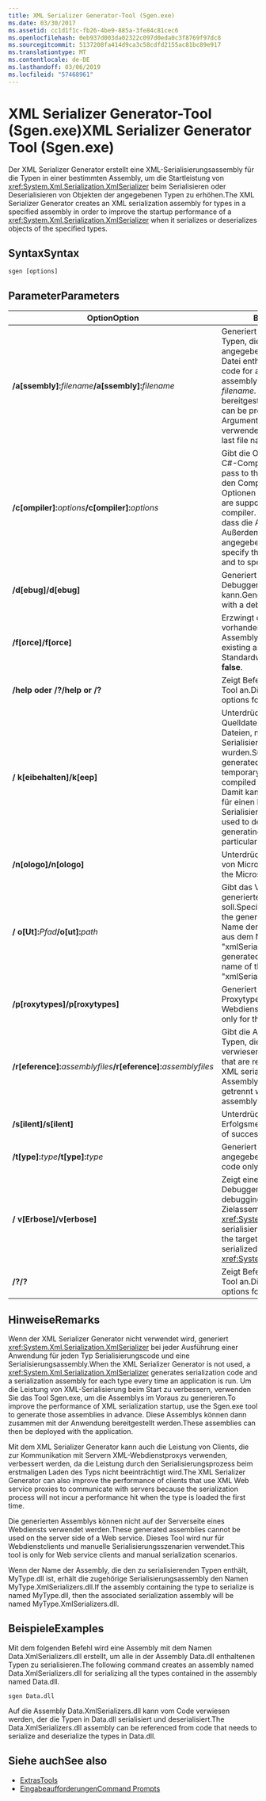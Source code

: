 ```yaml
---
title: XML Serializer Generator-Tool (Sgen.exe)
ms.date: 03/30/2017
ms.assetid: cc1d1f1c-fb26-4be9-885a-3fe84c81cec6
ms.openlocfilehash: 0eb937d003da02322c097d0eda0c3f8769f97dc8
ms.sourcegitcommit: 5137208fa414d9ca3c58cdfd2155ac81bc89e917
ms.translationtype: MT
ms.contentlocale: de-DE
ms.lasthandoff: 03/06/2019
ms.locfileid: "57468961"
---
```

# <a name="xml-serializer-generator-tool-sgenexe"></a><span data-ttu-id="2fae4-102">XML Serializer Generator-Tool (Sgen.exe)</span><span class="sxs-lookup"><span data-stu-id="2fae4-102">XML Serializer Generator Tool (Sgen.exe)</span></span>
<span data-ttu-id="2fae4-103">Der XML Serializer Generator erstellt eine XML-Serialisierungsassembly für die Typen in einer bestimmten Assembly, um die Startleistung von <xref:System.Xml.Serialization.XmlSerializer> beim Serialisieren oder Deserialisieren von Objekten der angegebenen Typen zu erhöhen.</span><span class="sxs-lookup"><span data-stu-id="2fae4-103">The XML Serializer Generator creates an XML serialization assembly for types in a specified assembly in order to improve the startup performance of a <xref:System.Xml.Serialization.XmlSerializer> when it serializes or deserializes objects of the specified types.</span></span>  
  
## <a name="syntax"></a><span data-ttu-id="2fae4-104">Syntax</span><span class="sxs-lookup"><span data-stu-id="2fae4-104">Syntax</span></span>  
  
```  
sgen [options]  
```  
  
## <a name="parameters"></a><span data-ttu-id="2fae4-105">Parameter</span><span class="sxs-lookup"><span data-stu-id="2fae4-105">Parameters</span></span>  
  
|<span data-ttu-id="2fae4-106">Option</span><span class="sxs-lookup"><span data-stu-id="2fae4-106">Option</span></span>|<span data-ttu-id="2fae4-107">Beschreibung</span><span class="sxs-lookup"><span data-stu-id="2fae4-107">Description</span></span>|  
|------------|-----------------|  
|<span data-ttu-id="2fae4-108">**/a\[ssembly\]:**_filename_</span><span class="sxs-lookup"><span data-stu-id="2fae4-108">**/a\[ssembly\]:**_filename_</span></span>|<span data-ttu-id="2fae4-109">Generiert den Serialisierungscode für alle Typen, die in der durch *filename* angegebenen Assembly oder ausführbaren Datei enthalten sind.</span><span class="sxs-lookup"><span data-stu-id="2fae4-109">Generates serialization code for all the types contained in the assembly or executable specified by *filename*.</span></span> <span data-ttu-id="2fae4-110">Nur ein Dateiname kann bereitgestellt werden.</span><span class="sxs-lookup"><span data-stu-id="2fae4-110">Only one file name can be provided.</span></span> <span data-ttu-id="2fae4-111">Bei Wiederholung dieses Arguments wird der letzte Dateiname verwendet.</span><span class="sxs-lookup"><span data-stu-id="2fae4-111">If this argument is repeated, the last file name is used.</span></span>|  
|<span data-ttu-id="2fae4-112">**/c\[ompiler\]:**_options_</span><span class="sxs-lookup"><span data-stu-id="2fae4-112">**/c\[ompiler\]:**_options_</span></span>|<span data-ttu-id="2fae4-113">Gibt die Optionen für die Übergabe an den C#-Compiler an.</span><span class="sxs-lookup"><span data-stu-id="2fae4-113">Specifies the options to pass to the C# compiler.</span></span> <span data-ttu-id="2fae4-114">Bei Übergabe an den Compiler werden alle csc.exe-Optionen unterstützt.</span><span class="sxs-lookup"><span data-stu-id="2fae4-114">All csc.exe options are supported as they are passed to the compiler.</span></span> <span data-ttu-id="2fae4-115">Damit kann angegeben werden, dass die Assembly signiert werden soll. Außerdem kann die Schlüsseldatei angegeben werden.</span><span class="sxs-lookup"><span data-stu-id="2fae4-115">This can be used to specify that the assembly should be signed and to specify the key file.</span></span>|  
|<span data-ttu-id="2fae4-116">**/d\[ebug\]**</span><span class="sxs-lookup"><span data-stu-id="2fae4-116">**/d\[ebug\]**</span></span>|<span data-ttu-id="2fae4-117">Generiert ein Image, das mit einem Debugger verwendet werden kann.</span><span class="sxs-lookup"><span data-stu-id="2fae4-117">Generates an image that can be used with a debugger.</span></span>|  
|<span data-ttu-id="2fae4-118">**/f\[orce\]**</span><span class="sxs-lookup"><span data-stu-id="2fae4-118">**/f\[orce\]**</span></span>|<span data-ttu-id="2fae4-119">Erzwingt das Überschreiben einer vorhandenen, gleichnamigen Assembly.</span><span class="sxs-lookup"><span data-stu-id="2fae4-119">Forces the overwriting of an existing assembly of the same name.</span></span> <span data-ttu-id="2fae4-120">Der Standardwert ist **FALSE**.</span><span class="sxs-lookup"><span data-stu-id="2fae4-120">The default is **false**.</span></span>|  
|<span data-ttu-id="2fae4-121">**/help oder /?**</span><span class="sxs-lookup"><span data-stu-id="2fae4-121">**/help or /?**</span></span>|<span data-ttu-id="2fae4-122">Zeigt Befehlssyntax und Optionen für das Tool an.</span><span class="sxs-lookup"><span data-stu-id="2fae4-122">Displays command syntax and options for the tool.</span></span>|  
|<span data-ttu-id="2fae4-123">**/ k\[eibehalten\]**</span><span class="sxs-lookup"><span data-stu-id="2fae4-123">**/k\[eep\]**</span></span>|<span data-ttu-id="2fae4-124">Unterdrückt das Löschen der generierten Quelldateien und anderer temporärer Dateien, nachdem sie in die Serialisierungsassembly kompiliert wurden.</span><span class="sxs-lookup"><span data-stu-id="2fae4-124">Suppresses the deletion of the generated source files and other temporary files after they have been compiled into the serialization assembly.</span></span> <span data-ttu-id="2fae4-125">Damit kann ermittelt werden, ob das Tool für einen bestimmten Typ Serialisierungscode generiert.</span><span class="sxs-lookup"><span data-stu-id="2fae4-125">This can be used to determine whether the tool is generating serialization code for a particular type.</span></span>|  
|<span data-ttu-id="2fae4-126">**/n\[ologo\]**</span><span class="sxs-lookup"><span data-stu-id="2fae4-126">**/n\[ologo\]**</span></span>|<span data-ttu-id="2fae4-127">Unterdrückt die Anzeige des Startbanners von Microsoft.</span><span class="sxs-lookup"><span data-stu-id="2fae4-127">Suppresses the display of the Microsoft startup banner.</span></span>|  
|<span data-ttu-id="2fae4-128">**/ o\[Ut\]:**_Pfad_</span><span class="sxs-lookup"><span data-stu-id="2fae4-128">**/o\[ut\]:**_path_</span></span>|<span data-ttu-id="2fae4-129">Gibt das Verzeichnis an, in das die generierte Assembly gespeichert werden soll.</span><span class="sxs-lookup"><span data-stu-id="2fae4-129">Specifies the directory in which to save the generated assembly.</span></span> <span data-ttu-id="2fae4-130">**Hinweis**:  Der Name der generierten Assembly besteht aus dem Namen der Eingabeassembly plus "xmlSerializers.dll".</span><span class="sxs-lookup"><span data-stu-id="2fae4-130">**Note:**  The name of the generated assembly is composed of the name of the input assembly plus "xmlSerializers.dll".</span></span>|  
|<span data-ttu-id="2fae4-131">**/p\[roxytypes\]**</span><span class="sxs-lookup"><span data-stu-id="2fae4-131">**/p\[roxytypes\]**</span></span>|<span data-ttu-id="2fae4-132">Generiert Serialisierungscode nur für die Proxytypen des XML-Webdiensts.</span><span class="sxs-lookup"><span data-stu-id="2fae4-132">Generates serialization code only for the XML Web service proxy types.</span></span>|  
|<span data-ttu-id="2fae4-133">**/r\[eference\]:**_assemblyfiles_</span><span class="sxs-lookup"><span data-stu-id="2fae4-133">**/r\[eference\]:**_assemblyfiles_</span></span>|<span data-ttu-id="2fae4-134">Gibt die Assemblys an, auf die von den Typen, die XML-Serialisierung erfordern, verwiesen wird.</span><span class="sxs-lookup"><span data-stu-id="2fae4-134">Specifies the assemblies that are referenced by the types requiring XML serialization.</span></span> <span data-ttu-id="2fae4-135">Akzeptiert mehrere Assemblydateien, die durch Kommas getrennt werden.</span><span class="sxs-lookup"><span data-stu-id="2fae4-135">Accepts multiple assembly files separated by commas.</span></span>|  
|<span data-ttu-id="2fae4-136">**/s\[ilent\]**</span><span class="sxs-lookup"><span data-stu-id="2fae4-136">**/s\[ilent\]**</span></span>|<span data-ttu-id="2fae4-137">Unterdrückt die Anzeige von Erfolgsmeldungen.</span><span class="sxs-lookup"><span data-stu-id="2fae4-137">Suppresses the display of success messages.</span></span>|  
|<span data-ttu-id="2fae4-138">**/t\[ype\]:**_type_</span><span class="sxs-lookup"><span data-stu-id="2fae4-138">**/t\[ype\]:**_type_</span></span>|<span data-ttu-id="2fae4-139">Generiert Serialisierungscode nur für den angegebenen Typ.</span><span class="sxs-lookup"><span data-stu-id="2fae4-139">Generates serialization code only for the specified type.</span></span>|  
|<span data-ttu-id="2fae4-140">**/ v\[Erbose\]**</span><span class="sxs-lookup"><span data-stu-id="2fae4-140">**/v\[erbose\]**</span></span>|<span data-ttu-id="2fae4-141">Zeigt eine ausführliche Ausgabe für das Debuggen an.</span><span class="sxs-lookup"><span data-stu-id="2fae4-141">Displays verbose output for debugging.</span></span> <span data-ttu-id="2fae4-142">Listet Typen aus der Zielassembly auf, die nicht mit <xref:System.Xml.Serialization.XmlSerializer> serialisiert werden können.</span><span class="sxs-lookup"><span data-stu-id="2fae4-142">Lists types from the target assembly that cannot be serialized with the <xref:System.Xml.Serialization.XmlSerializer>.</span></span>|  
|<span data-ttu-id="2fae4-143">**/?**</span><span class="sxs-lookup"><span data-stu-id="2fae4-143">**/?**</span></span>|<span data-ttu-id="2fae4-144">Zeigt Befehlssyntax und Optionen für das Tool an.</span><span class="sxs-lookup"><span data-stu-id="2fae4-144">Displays command syntax and options for the tool.</span></span>|  
  
## <a name="remarks"></a><span data-ttu-id="2fae4-145">Hinweise</span><span class="sxs-lookup"><span data-stu-id="2fae4-145">Remarks</span></span>  
 <span data-ttu-id="2fae4-146">Wenn der XML Serializer Generator nicht verwendet wird, generiert <xref:System.Xml.Serialization.XmlSerializer> bei jeder Ausführung einer Anwendung für jeden Typ Serialisierungscode und eine Serialisierungsassembly.</span><span class="sxs-lookup"><span data-stu-id="2fae4-146">When the XML Serializer Generator is not used, a <xref:System.Xml.Serialization.XmlSerializer> generates serialization code and a serialization assembly for each type every time an application is run.</span></span> <span data-ttu-id="2fae4-147">Um die Leistung von XML-Serialisierung beim Start zu verbessern, verwenden Sie das Tool Sgen.exe, um die Assemblys im Voraus zu generieren.</span><span class="sxs-lookup"><span data-stu-id="2fae4-147">To improve the performance of XML serialization startup, use the Sgen.exe tool to generate those assemblies in advance.</span></span> <span data-ttu-id="2fae4-148">Diese Assemblys können dann zusammen mit der Anwendung bereitgestellt werden.</span><span class="sxs-lookup"><span data-stu-id="2fae4-148">These assemblies can then be deployed with the application.</span></span>  
  
 <span data-ttu-id="2fae4-149">Mit dem XML Serializer Generator kann auch die Leistung von Clients, die zur Kommunikation mit Servern XML-Webdienstproxys verwenden, verbessert werden, da die Leistung durch den Serialisierungsprozess beim erstmaligen Laden des Typs nicht beeinträchtigt wird.</span><span class="sxs-lookup"><span data-stu-id="2fae4-149">The XML Serializer Generator can also improve the performance of clients that use XML Web service proxies to communicate with servers because the serialization process will not incur a performance hit when the type is loaded the first time.</span></span>  
  
 <span data-ttu-id="2fae4-150">Die generierten Assemblys können nicht auf der Serverseite eines Webdiensts verwendet werden.</span><span class="sxs-lookup"><span data-stu-id="2fae4-150">These generated assemblies cannot be used on the server side of a Web service.</span></span> <span data-ttu-id="2fae4-151">Dieses Tool wird nur für Webdienstclients und manuelle Serialisierungsszenarien verwendet.</span><span class="sxs-lookup"><span data-stu-id="2fae4-151">This tool is only for Web service clients and manual serialization scenarios.</span></span>  
  
 <span data-ttu-id="2fae4-152">Wenn der Name der Assembly, die den zu serialisierenden Typen enthält, MyType.dll ist, erhält die zugehörige Serialisierungsassembly den Namen MyType.XmlSerializers.dll.</span><span class="sxs-lookup"><span data-stu-id="2fae4-152">If the assembly containing the type to serialize is named MyType.dll, then the associated serialization assembly will be named MyType.XmlSerializers.dll.</span></span>  
  
## <a name="examples"></a><span data-ttu-id="2fae4-153">Beispiele</span><span class="sxs-lookup"><span data-stu-id="2fae4-153">Examples</span></span>  
 <span data-ttu-id="2fae4-154">Mit dem folgenden Befehl wird eine Assembly mit dem Namen Data.XmlSerializers.dll erstellt, um alle in der Assembly Data.dll enthaltenen Typen zu serialisieren.</span><span class="sxs-lookup"><span data-stu-id="2fae4-154">The following command creates an assembly named Data.XmlSerializers.dll for serializing all the types contained in the assembly named Data.dll.</span></span>  
  
```  
sgen Data.dll   
```  
  
 <span data-ttu-id="2fae4-155">Auf die Assembly Data.XmlSerializers.dll kann vom Code verwiesen werden, der die Typen in Data.dll serialisiert und deserialisiert.</span><span class="sxs-lookup"><span data-stu-id="2fae4-155">The Data.XmlSerializers.dll assembly can be referenced from code that needs to serialize and deserialize the types in Data.dll.</span></span>  
  
## <a name="see-also"></a><span data-ttu-id="2fae4-156">Siehe auch</span><span class="sxs-lookup"><span data-stu-id="2fae4-156">See also</span></span>

- [<span data-ttu-id="2fae4-157">Extras</span><span class="sxs-lookup"><span data-stu-id="2fae4-157">Tools</span></span>](../../../docs/framework/tools/index.md)
- [<span data-ttu-id="2fae4-158">Eingabeaufforderungen</span><span class="sxs-lookup"><span data-stu-id="2fae4-158">Command Prompts</span></span>](../../../docs/framework/tools/developer-command-prompt-for-vs.md)
